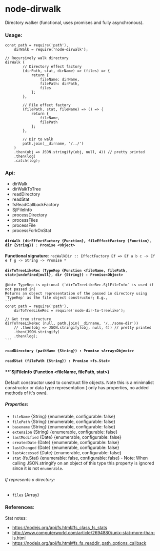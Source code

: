 # node-dirwalk
Directory walker (functional, uses promises and fully asynchronous).

### Usage:
```
const path = require('path'),
    dirWalk = require('node-dirwalk');

// Recursively walk directory
dirWalk (
        // Directory effect factory
        (dirPath, stat, dirName) => (files) => {
            return {
                fileName: dirName,
                filePath: dirPath,
                files
            };
        },

        // File effect factory
        (filePath, stat, fileName) => () => {
            return {
                fileName,
                filePath
            };
        },

        // Dir to walk
        path.join(__dirname, '/../')
    )
    .then(obj => JSON.stringify(obj, null, 4)) // pretty printed
    .then(log)
    .catch(log);
```

### Api:

- dirWalk
- dirWalkToTree
- readDirectory
- readStat
- fsReadCallbackFactory
- SjlFileInfo
- processDirectory
- processFiles
- processFile
- processForkOnStat

#### **`dirWalk (dirEffectFactory {Function}, fileEffectFactory {Function}, dir {String}) : Promise <Object>`**
**Functional signature**: `recWalkDir :: EffectFactory Ef => Ef a b c -> Ef e f g -> String -> Promise *`


#### **`dirToTreeLikeRec (TypeRep {Function <fileName, filePath, stat>|undefined|null}, dir {String}) : Promise<Object>`**
    @Note TypeRep is optional (`dirToTreeLikeRec.SjlFileInfo` is used if not passed in)
    Returns an object representation of the passed in directory using `TypeRep` as the file object constructor; E.g.,
    ```
    const path = require('path'),
        dirToTreeLikeRec = require('node-dir-to-treelike');

    // Get tree structure
    dirToTreeLikeRec (null, path.join(__dirname, '/../some-dir'))
        // .then(obj => JSON.stringify(obj, null, 4)) // pretty printed
        .then(JSON.stringify)
        .then(log);
    ```

#### **`readDirectory (pathName {String}) : Promise <Array<Object>>`**
#### **`readStat (filePath {String}) : Promise <fs.Stat>`**

#### **`SjlFileInfo {Function <fileName, filePath, stat>}
Default constructor used to construct file objects.  Note
this is a minimalist constructor or data type representation (
    only has properties, no added methods of it's own).

##### Properties:
- `fileName` {String} {enumerable, configurable: false}
- `filePath` {String} {enumerable, configurable: false}
- `basename` {String} {enumerable, configurable: false}
- `extension` {String} {enumerable, configurable: false}
- `lastModified` {Date} {enumerable, configurable: false}
- `createdDate` {Date} {enumerable, configurable: false}
- `lastChanged` {Date} {enumerable, configurable: false}
- `lastAccessed` {Date} {enumerable, configurable: false}
- `stat` {fs.Stat} {enumerable: false, configurable: false} - Note: When calling JSON.stringify on an object of this
    type this property is ignored since it is not `enumerable`.

###### If represents a directory:
- `files` {Array<SjlFileInfo>}

### References:
Stat notes:
 - https://nodejs.org/api/fs.html#fs_class_fs_stats
 - http://www.computerworld.com/article/2694880/unix-stat-more-than-ls.html
 - https://nodejs.org/api/fs.html#fs_fs_readdir_path_options_callback
